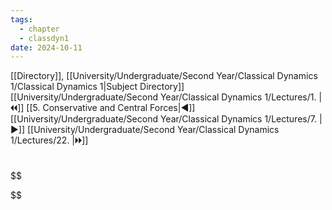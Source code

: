 ```yaml
---
tags:
  - chapter
  - classdyn1
date: 2024-10-11
---
```

[[Directory]], [[University/Undergraduate/Second Year/Classical Dynamics 1/Classical Dynamics 1|Subject Directory]]
[[University/Undergraduate/Second Year/Classical Dynamics 1/Lectures/1. |🞀🞀]] [[5. Conservative and Central Forces|◀]] [[University/Undergraduate/Second Year/Classical Dynamics 1/Lectures/7. |▶]] [[University/Undergraduate/Second Year/Classical Dynamics 1/Lectures/22. |🞂🞂]]
# 
## 
### 
$$

$$